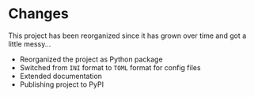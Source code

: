 # Changes

This project has been reorganized since it has grown over time and got a little
messy...

- Reorganized the project as Python package
- Switched from `INI` format to `TOML` format for config files
- Extended documentation
- Publishing project to PyPI
